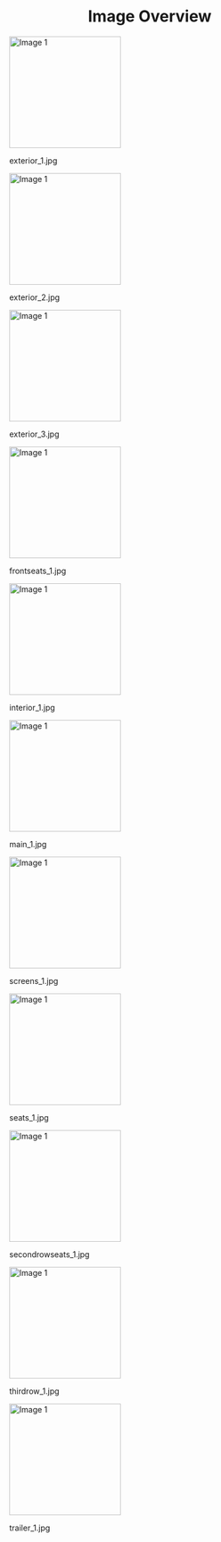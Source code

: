 <h1 style ="text-align: center;"> Image Overview </h1>
<div>
<div style="width="20%">
<img src="https://media.evkx.net/multimedia/models/nio/el8/el8/exterior_1_xst.jpg" alt="Image 1" style="width: 200px;">
<p>exterior_1.jpg</p>
</div>
<div style="width="20%">
<img src="https://media.evkx.net/multimedia/models/nio/el8/el8/exterior_2_xst.jpg" alt="Image 1" style="width: 200px;">
<p>exterior_2.jpg</p>
</div>
<div style="width="20%">
<img src="https://media.evkx.net/multimedia/models/nio/el8/el8/exterior_3_xst.jpg" alt="Image 1" style="width: 200px;">
<p>exterior_3.jpg</p>
</div>
<div style="width="20%">
<img src="https://media.evkx.net/multimedia/models/nio/el8/el8/frontseats_1_xst.jpg" alt="Image 1" style="width: 200px;">
<p>frontseats_1.jpg</p>
</div>
<div style="width="20%">
<img src="https://media.evkx.net/multimedia/models/nio/el8/el8/interior_1_xst.jpg" alt="Image 1" style="width: 200px;">
<p>interior_1.jpg</p>
</div>
<div style="width="20%">
<img src="https://media.evkx.net/multimedia/models/nio/el8/el8/main_1_xst.jpg" alt="Image 1" style="width: 200px;">
<p>main_1.jpg</p>
</div>
<div style="width="20%">
<img src="https://media.evkx.net/multimedia/models/nio/el8/el8/screens_1_xst.jpg" alt="Image 1" style="width: 200px;">
<p>screens_1.jpg</p>
</div>
<div style="width="20%">
<img src="https://media.evkx.net/multimedia/models/nio/el8/el8/seats_1_xst.jpg" alt="Image 1" style="width: 200px;">
<p>seats_1.jpg</p>
</div>
<div style="width="20%">
<img src="https://media.evkx.net/multimedia/models/nio/el8/el8/secondrowseats_1_xst.jpg" alt="Image 1" style="width: 200px;">
<p>secondrowseats_1.jpg</p>
</div>
<div style="width="20%">
<img src="https://media.evkx.net/multimedia/models/nio/el8/el8/thirdrow_1_xst.jpg" alt="Image 1" style="width: 200px;">
<p>thirdrow_1.jpg</p>
</div>
<div style="width="20%">
<img src="https://media.evkx.net/multimedia/models/nio/el8/el8/trailer_1_xst.jpg" alt="Image 1" style="width: 200px;">
<p>trailer_1.jpg</p>
</div>
</div>
